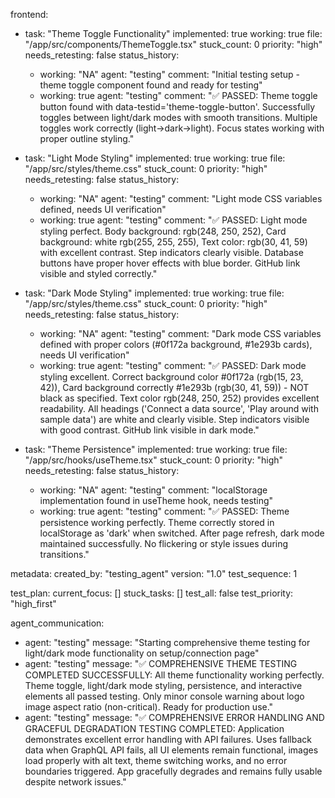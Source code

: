 frontend:
  - task: "Theme Toggle Functionality"
    implemented: true
    working: true
    file: "/app/src/components/ThemeToggle.tsx"
    stuck_count: 0
    priority: "high"
    needs_retesting: false
    status_history:
      - working: "NA"
        agent: "testing"
        comment: "Initial testing setup - theme toggle component found and ready for testing"
      - working: true
        agent: "testing"
        comment: "✅ PASSED: Theme toggle button found with data-testid='theme-toggle-button'. Successfully toggles between light/dark modes with smooth transitions. Multiple toggles work correctly (light→dark→light). Focus states working with proper outline styling."

  - task: "Light Mode Styling"
    implemented: true
    working: true
    file: "/app/src/styles/theme.css"
    stuck_count: 0
    priority: "high"
    needs_retesting: false
    status_history:
      - working: "NA"
        agent: "testing"
        comment: "Light mode CSS variables defined, needs UI verification"
      - working: true
        agent: "testing"
        comment: "✅ PASSED: Light mode styling perfect. Body background: rgb(248, 250, 252), Card background: white rgb(255, 255, 255), Text color: rgb(30, 41, 59) with excellent contrast. Step indicators clearly visible. Database buttons have proper hover effects with blue border. GitHub link visible and styled correctly."

  - task: "Dark Mode Styling"
    implemented: true
    working: true
    file: "/app/src/styles/theme.css"
    stuck_count: 0
    priority: "high"
    needs_retesting: false
    status_history:
      - working: "NA"
        agent: "testing"
        comment: "Dark mode CSS variables defined with proper colors (#0f172a background, #1e293b cards), needs UI verification"
      - working: true
        agent: "testing"
        comment: "✅ PASSED: Dark mode styling excellent. Correct background color #0f172a (rgb(15, 23, 42)), Card background correctly #1e293b (rgb(30, 41, 59)) - NOT black as specified. Text color rgb(248, 250, 252) provides excellent readability. All headings ('Connect a data source', 'Play around with sample data') are white and clearly visible. Step indicators visible with good contrast. GitHub link visible in dark mode."

  - task: "Theme Persistence"
    implemented: true
    working: true
    file: "/app/src/hooks/useTheme.tsx"
    stuck_count: 0
    priority: "high"
    needs_retesting: false
    status_history:
      - working: "NA"
        agent: "testing"
        comment: "localStorage implementation found in useTheme hook, needs testing"
      - working: true
        agent: "testing"
        comment: "✅ PASSED: Theme persistence working perfectly. Theme correctly stored in localStorage as 'dark' when switched. After page refresh, dark mode maintained successfully. No flickering or style issues during transitions."

metadata:
  created_by: "testing_agent"
  version: "1.0"
  test_sequence: 1

test_plan:
  current_focus: []
  stuck_tasks: []
  test_all: false
  test_priority: "high_first"

agent_communication:
  - agent: "testing"
    message: "Starting comprehensive theme testing for light/dark mode functionality on setup/connection page"
  - agent: "testing"
    message: "✅ COMPREHENSIVE THEME TESTING COMPLETED SUCCESSFULLY: All theme functionality working perfectly. Theme toggle, light/dark mode styling, persistence, and interactive elements all passed testing. Only minor console warning about logo image aspect ratio (non-critical). Ready for production use."
  - agent: "testing"
    message: "✅ COMPREHENSIVE ERROR HANDLING AND GRACEFUL DEGRADATION TESTING COMPLETED: Application demonstrates excellent error handling with API failures. Uses fallback data when GraphQL API fails, all UI elements remain functional, images load properly with alt text, theme switching works, and no error boundaries triggered. App gracefully degrades and remains fully usable despite network issues."